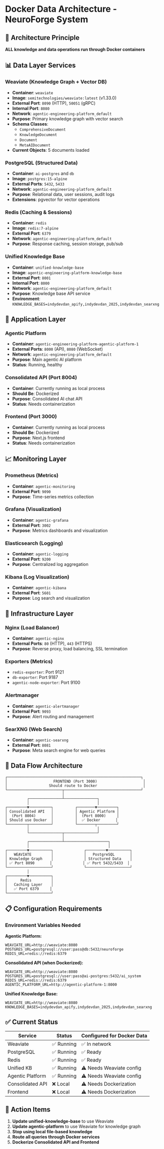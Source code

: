 # Docker Data Architecture - NeuroForge System

## 🎯 Architecture Principle
**ALL knowledge and data operations run through Docker containers**

## 📊 Data Layer Services

### Weaviate (Knowledge Graph + Vector DB)
- **Container**: `weaviate`
- **Image**: `semitechnologies/weaviate:latest` (v1.33.0)
- **External Port**: `8090` (HTTP), `50051` (gRPC)
- **Internal Port**: `8080`
- **Network**: `agentic-engineering-platform_default`
- **Purpose**: Primary knowledge graph with vector search
- **Schema Classes**: 
  - `ComprehensiveDocument`
  - `KnowledgeDocument`
  - `Document`
  - `MetaAIDocument`
- **Current Objects**: 5 documents loaded

### PostgreSQL (Structured Data)
- **Container**: `ai-postgres` and `db`
- **Image**: `postgres:15-alpine`
- **External Ports**: `5432`, `5433`
- **Network**: `agentic-engineering-platform_default`
- **Purpose**: Relational data, user sessions, audit logs
- **Extensions**: pgvector for vector operations

### Redis (Caching & Sessions)
- **Container**: `redis`
- **Image**: `redis:7-alpine`
- **External Port**: `6379`
- **Network**: `agentic-engineering-platform_default`
- **Purpose**: Response caching, session storage, pub/sub

### Unified Knowledge Base
- **Container**: `unified-knowledge-base`
- **Image**: `agentic-engineering-platform-knowledge-base`
- **External Port**: `8001`
- **Internal Port**: `8000`
- **Network**: `agentic-engineering-platform_default`
- **Purpose**: Knowledge base API service
- **Environment**: `KNOWLEDGE_BASES=indydevdan_apify,indydevdan_2025,indydevdan_searxng`

## 🤖 Application Layer

### Agentic Platform
- **Container**: `agentic-engineering-platform-agentic-platform-1`
- **External Ports**: `8000` (API), `8080` (WebSocket)
- **Network**: `agentic-engineering-platform_default`
- **Purpose**: Main agentic AI platform
- **Status**: Running, healthy

### Consolidated API (Port 8004)
- **Container**: Currently running as local process
- **Should Be**: Dockerized
- **Purpose**: Consolidated AI chat API
- **Status**: Needs containerization

### Frontend (Port 3000)
- **Container**: Currently running as local process  
- **Should Be**: Dockerized
- **Purpose**: Next.js frontend
- **Status**: Needs containerization

## 📈 Monitoring Layer

### Prometheus (Metrics)
- **Container**: `agentic-monitoring`
- **External Port**: `9090`
- **Purpose**: Time-series metrics collection

### Grafana (Visualization)
- **Container**: `agentic-grafana`
- **External Port**: `3002`
- **Purpose**: Metrics dashboards and visualization

### Elasticsearch (Logging)
- **Container**: `agentic-logging`
- **External Port**: `9200`
- **Purpose**: Centralized log aggregation

### Kibana (Log Visualization)
- **Container**: `agentic-kibana`
- **External Port**: `5601`
- **Purpose**: Log search and visualization

## 🔧 Infrastructure Layer

### Nginx (Load Balancer)
- **Container**: `agentic-nginx`
- **External Ports**: `80` (HTTP), `443` (HTTPS)
- **Purpose**: Reverse proxy, load balancing, SSL termination

### Exporters (Metrics)
- `redis-exporter`: Port 9121
- `db-exporter`: Port 9187  
- `agentic-node-exporter`: Port 9100

### Alertmanager
- **Container**: `agentic-alertmanager`
- **External Port**: `9093`
- **Purpose**: Alert routing and management

### SearXNG (Web Search)
- **Container**: `agentic-searxng`
- **External Port**: `8081`
- **Purpose**: Meta search engine for web queries

## 🔄 Data Flow Architecture

```
┌─────────────────────────────────────────────────────────────┐
│                     FRONTEND (Port 3000)                     │
│                   Should route to Docker                     │
└─────────────────────────┬───────────────────────────────────┘
                          │
          ┌───────────────┴───────────────┐
          │                               │
┌─────────▼──────────┐          ┌────────▼─────────┐
│ Consolidated API   │          │ Agentic Platform │
│  (Port 8004)       │          │  (Port 8000)     │
│ Should use Docker  │          │  ✅ Docker       │
└─────────┬──────────┘          └────────┬─────────┘
          │                               │
          └───────────────┬───────────────┘
                          │
          ┌───────────────┴────────────────────┐
          │                                    │
┌─────────▼──────────┐              ┌─────────▼──────────┐
│   WEAVIATE         │              │   PostgreSQL       │
│ Knowledge Graph    │              │ Structured Data    │
│ ✅ Port 8090       │              │ ✅ Port 5432/5433  │
└────────────────────┘              └────────────────────┘
          │
┌─────────▼──────────┐
│      Redis         │
│   Caching Layer    │
│   ✅ Port 6379     │
└────────────────────┘
```

## 📋 Configuration Requirements

### Environment Variables Needed

**Agentic Platform:**
```env
WEAVIATE_URL=http://weaviate:8080
POSTGRES_URL=postgresql://user:pass@db:5432/neuroforge
REDIS_URL=redis://redis:6379
```

**Consolidated API (when Dockerized):**
```env
WEAVIATE_URL=http://weaviate:8080
POSTGRES_URL=postgresql://user:pass@ai-postgres:5432/ai_system
REDIS_URL=redis://redis:6379
AGENTIC_PLATFORM_URL=http://agentic-platform-1:8000
```

**Unified Knowledge Base:**
```env
WEAVIATE_URL=http://weaviate:8080
KNOWLEDGE_BASES=indydevdan_apify,indydevdan_2025,indydevdan_searxng
```

## ✅ Current Status

| Service | Status | Configured for Docker Data |
|---------|--------|----------------------------|
| Weaviate | ✅ Running | ✅ In network |
| PostgreSQL | ✅ Running | ✅ Ready |
| Redis | ✅ Running | ✅ Ready |
| Unified KB | ✅ Running | ⚠️ Needs Weaviate config |
| Agentic Platform | ✅ Running | ⚠️ Needs Weaviate config |
| Consolidated API | ❌ Local | ⚠️ Needs Dockerization |
| Frontend | ❌ Local | ⚠️ Needs Dockerization |

## 🎯 Action Items

1. **Update unified-knowledge-base** to use Weaviate
2. **Update agentic-platform** to use Weaviate for knowledge graph
3. **Stop using local file-based knowledge** 
4. **Route all queries through Docker services**
5. **Dockerize Consolidated API and Frontend**

